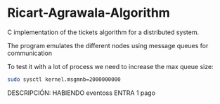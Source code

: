 # Ricart-Agrawala-Algorithm
C implementation of the tickets algorithm for a distributed system.

The program emulates the different nodes using message queues for communication

To test it with a lot of process we need to increase the max queue size:   

```sh
sudo sysctl kernel.msgmnb=2000000000
```
DESCRIPCIÓN: HABIENDO eventoss ENTRA 1 pago